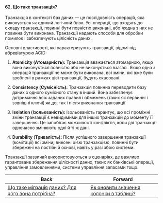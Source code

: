 #### 62. Що таке транзакція?

Транзакція в контексті баз даних — це послідовність операцій, яка виконується як єдиний логічний блок. Усі операції, що входять до складу транзакції, повинні бути повністю виконані, або жодна з них не повинна бути виконана. Транзакції надають способи для обробки помилок і забезпечують цілісність даних.

Основні властивості, які характеризують транзакції, відомі під абревіатурою ACID:

1. **Atomicity (Атомарність):** Транзакція вважається атомарною, якщо вона виконується повністю або не виконується взагалі. Якщо одна з операцій транзакції не може бути виконана, всі зміни, які вже були зроблені в рамках цієї транзакції, будуть скасовані.

2. **Consistency (Сумісність):** Транзакція повинна переводити базу даних з одного сумісного стану в інший. Вона забезпечує дотримання всіх заданих правил і обмежень (таких як первинні і зовнішні ключі) як до, так і після виконання транзакції.

3. **Isolation (Ізольованість):** Ізольованість гарантує, що всі проміжні зміни транзакції є невидимими для інших транзакцій до моменту її завершення. Це запобігає можливості конфліктів, коли дві транзакції одночасно змінюють одні й ті ж дані.

4. **Durability (Тривалість):** Після успішного завершення транзакції (комітації) всі зміни, внесені цією транзакцією, повинні бути збережені на постійній основі, навіть у разі збою системи.

Транзакції зазвичай використовуються в сценаріях, де важливо гарантоване збереження цілісності даних, таких як банківські операції, управління замовленнями, системи управління запасами тощо.

| Back | Forward |
|---|---|
| [Що таке міграція даних? Для чого вона потрібна?](/ua/junior/database/what-is-data-migration-why-is-it-needed.md)  | [Як оновити значення колонки в таблиці?](/ua/junior/database/how-to-update-a-column-value-in-a-table.md) |